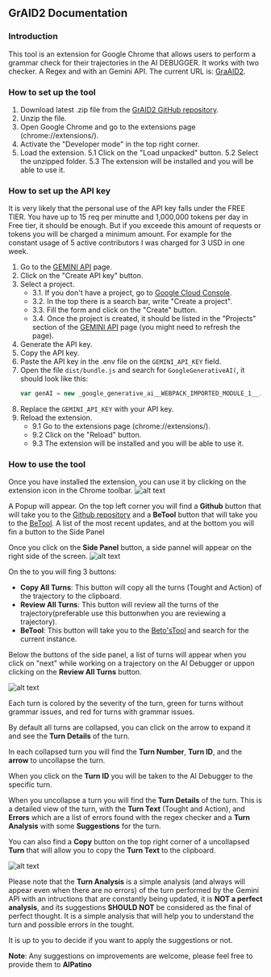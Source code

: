 ## GrAID2 Documentation


### Introduction
This tool is an extension for Google Chrome that allows users to perform a grammar check for their trajectories in the AI DEBUGGER.
It works with two checker. A Regex  and with an Gemini API. The current URL is: [GraAID2](https://github.com/AlPatinoComSol/GraChAID).

### How to set up the tool

1. Download latest .zip file from the [GrAID2 GitHub repository](https://github.com/AlPatinoComSol/GraChAID).
2. Unzip the file.
3. Open Google Chrome and go to the extensions page (chrome://extensions/).
4. Activate the "Developer mode" in the top right corner.
5. Load the extension.
    5.1 Click on the "Load unpacked" button.
    5.2 Select the unzipped folder.
    5.3 The extension will be installed and you will be able to use it.

### How to set up the API key

It is very likely that the personal use of the API key falls under the FREE TIER. You have up to 15 req per minutte and 1,000,000 tokens per day in Free tier, it should be enough. But if you exceede this amount of requests or tokens you will be charged a minimum amount. For example for the constant usage of 5 active contributors I was charged for 3 USD in one week.

1. Go to the [GEMINI API](https://aistudio.google.com/app/apikey) page.
2. Click on the "Create API key" button.
3. Select a project.
    * 3.1. If you don't have a project, go to [Google Cloud Console](https://console.cloud.google.com/).
    * 3.2. In the top there is a search bar, write "Create a project".
    * 3.3. Fill the form and click on the "Create" button.
    * 3.4. Once the project is created, it should be listed in the "Projects" section of the [GEMINI API](https://aistudio.google.com/app/apikey) page (you might need to refresh the page).
4. Generate the API key.
5. Copy the API key.
6. Paste the API key in the .env file on the `GEMINI_API_KEY` field.
7. Open the file `dist/bundle.js` and search for `GoogleGenerativeAI(`, it should look like this:
    ```javascript
    var genAI = new _google_generative_ai__WEBPACK_IMPORTED_MODULE_1__.GoogleGenerativeAI("GEMINI_API_KEY");
    ```
8. Replace the `GEMINI_API_KEY` with your API key.
9. Reload the extension.
    * 9.1 Go to the extensions page (chrome://extensions/).
    * 9.2 Click on the "Reload" button.
    * 9.3 The extension will be installed and you will be able to use it.

### How to use the tool
Once you have installed the extension, you can use it by clicking on the extension icon in the Chrome toolbar.
![alt text](GrAID2popup.png)

A Popup will appear. On the top left corner you will find a **Github** button that will take you to the [Github repository](https://github.com/AlPatinoComSol/GraChAID) and a **BeTool** button that will take you to the [BeTool](https://indirectly-glowing-cougar.ngrok-free.app/). A list of the most recent updates, and at the bottom you will fin a button to the Side Panel

Once you click on the **Side Panel** button, a side pannel will appear on the right side of the screen.
![alt text](GrAID2SidePanel.png)

On the to you will fing 3 buttons:
- **Copy All Turns**: This button will copy all the turns (Tought and Action) of the trajectory to the clipboard.
- **Review All Turns**: This button will review all the turns of the trajectory(preferable  use this buttonwhen you are reviewing a trajectory).
- **BeTool**: This button will take you to the [Beto'sTool](https://indirectly-glowing-cougar.ngrok-free.app/) and search for the current instance.

Below the buttons of the side panel, a list of turns will appear when you click on "next" while working on a trajectory on the AI Debugger or uppon clicking on the **Review All Turns** button.

![alt text](GrAID2SidePanelTurns.png)

Each turn is colored by the severity of the turn, green for turns without grammar issues, and red for turns with grammar issues.

By default all turns are collapsed, you can click on the arrow to expand it and see the **Turn Details** of the turn.

In each collapsed turn you will find the **Turn Number**, **Turn ID**, and the **arrow** to uncollapse the turn.

When you click on the **Turn ID** you will be taken to the AI Debugger to the specific turn.

When you uncollapse a turn you will find the **Turn Details** of the turn. This is a detailed view of the turn, with the **Turn Text** (Tought and Action), and **Errors** which are a list of errors found with the regex checker and a **Turn Analysis** with some **Suggestions** for the turn.

You can also find a **Copy** button on the top right corner of a uncollapsed **Turn** that will allow you to copy the **Turn Text** to the clipboard.

![alt text](GrAID2TurnDetails.png)

Please note that the **Turn Analysis** is a simple analysis (and always will appear even when there are no errors) of the turn performed by the Gemini API with an intructions that are constantly being updated, it is **NOT a perfect analysis**, and its suggestions **SHOULD NOT** be considered as the final of perfect thought. It is a simple analysis that will help you to understand the turn and possible errors in the tought.

It is up to you to decide if you want to apply the suggestions or not.

**Note**: Any suggestions on improvements are welcome, please feel free to provide them to **AlPatino**

